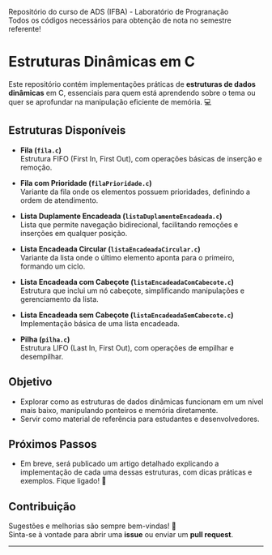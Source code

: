 <p> Repositório do curso de ADS (IFBA) - Laboratório de Progranação <br>
 Todos os códigos necessários para obtenção de nota no semestre referente!</p>

 # Estruturas Dinâmicas em C

Este repositório contém implementações práticas de **estruturas de dados dinâmicas** em C, essenciais para quem está aprendendo sobre o tema ou quer se aprofundar na manipulação eficiente de memória. 💻

## Estruturas Disponíveis

- **Fila (`fila.c`)**  
  Estrutura FIFO (First In, First Out), com operações básicas de inserção e remoção.

- **Fila com Prioridade (`filaPrioridade.c`)**  
  Variante da fila onde os elementos possuem prioridades, definindo a ordem de atendimento.

- **Lista Duplamente Encadeada (`listaDuplamenteEncadeada.c`)**  
  Lista que permite navegação bidirecional, facilitando remoções e inserções em qualquer posição.

- **Lista Encadeada Circular (`listaEncadeadaCircular.c`)**  
  Variante da lista onde o último elemento aponta para o primeiro, formando um ciclo.

- **Lista Encadeada com Cabeçote (`listaEncadeadaComCabecote.c`)**  
  Estrutura que inclui um nó cabeçote, simplificando manipulações e gerenciamento da lista.

- **Lista Encadeada sem Cabeçote (`listaEncadeadaSemCabecote.c`)**  
  Implementação básica de uma lista encadeada.

- **Pilha (`pilha.c`)**  
  Estrutura LIFO (Last In, First Out), com operações de empilhar e desempilhar.

## Objetivo

- Explorar como as estruturas de dados dinâmicas funcionam em um nível mais baixo, manipulando ponteiros e memória diretamente.  
- Servir como material de referência para estudantes e desenvolvedores.

## Próximos Passos

- Em breve, será publicado um artigo detalhado explicando a implementação de cada uma dessas estruturas, com dicas práticas e exemplos. Fique ligado! 🚀

## Contribuição

Sugestões e melhorias são sempre bem-vindas! 🤝  
Sinta-se à vontade para abrir uma **issue** ou enviar um **pull request**.

---
